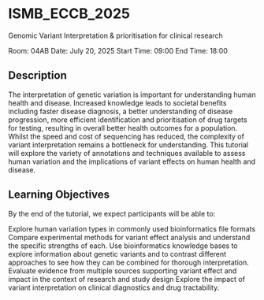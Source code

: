 # ISMB_ECCB_2025
Genomic Variant Interpretation &amp; prioritisation for clinical research

Room: 04AB
Date: July 20, 2025
Start Time: 09:00
End Time: 18:00


## Description
The interpretation of genetic variation is important for understanding human health and disease. Increased knowledge leads to societal benefits including faster disease diagnosis, a better understanding of disease progression, more efficient identification and prioritisation of drug targets for testing, resulting in overall better health outcomes for a population. Whilst the speed and cost of sequencing has reduced, the complexity of variant interpretation remains a bottleneck for understanding. This tutorial will explore the variety of annotations and techniques available to assess human variation and the implications of variant effects on human health and disease.

## Learning Objectives

By the end of the tutorial, we expect participants will be able to:

Explore human variation types in commonly used bioinformatics file formats
Compare experimental methods for variant effect analysis and understand the specific strengths of each.
Use bioinformatics knowledge bases to explore information about genetic variants and to contrast different approaches to see how they can be combined for thorough interpretation.
Evaluate evidence from multiple sources supporting variant effect and impact in the context of research and study design
Explore the impact of variant interpretation on clinical diagnostics and drug tractability.


